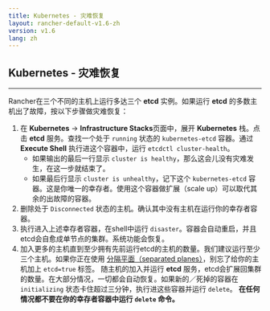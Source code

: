 ```yaml
---
title: Kubernetes - 灾难恢复
layout: rancher-default-v1.6-zh
version: v1.6
lang: zh
---
```


## Kubernetes - 灾难恢复
---

Rancher在三个不同的主机上运行多达三个 **etcd** 实例。如果运行 **etcd** 的多数主机出了故障，按以下步骤做灾难恢复：

1. 在 **Kubernetes** -> **Infrastructure Stacks**页面中，展开 **Kubernetes** 栈。点击 **etcd** 服务。查找一个处于 `running` 状态的 `kubernetes-etcd` 容器。通过 **Execute Shell** 执行进这个容器中，运行 `etcdctl cluster-health`。
     * 如果输出的最后一行显示 `cluster is healthy`，那么这会儿没有灾难发生，在这一步就结束了。
     * 如果最后行显示 `cluster is unhealthy`，记下这个 `kubernetes-etcd` 容器。这是你唯一的幸存者。使用这个容器做扩展（scale up）可以取代其余的出故障的容器。
2. 删除处于 `Disconnected` 状态的主机。确认其中没有主机在运行你的幸存者容器。
3. 执行进入上述幸存者容器，在shell中运行 `disaster`。容器会自动重启，并且etcd会自愈成单节点的集群。系统功能会恢复。
4. 加入更多的主机直到至少拥有先前运行etcd的主机的数量。我们建议运行至少三个主机。如果你正在使用 [分隔平面（separated planes）]({{site.baseurl}}/rancher/{{page.version}}/{{page.lang}}/kubernetes/resiliency-planes/#separated-planes)，别忘了给你的主机加上 `etcd=true` 标签。 随主机的加入并运行 **etcd** 服务，etcd会扩展回集群的数量。在大部分情况，一切都会自动恢复。如果新的／死掉的容器在 `initializing` 状态卡住超过三分钟，执行进这些容器并运行 `delete`。 **在任何情况都不要在你的幸存者容器中运行 `delete` 命令。**
